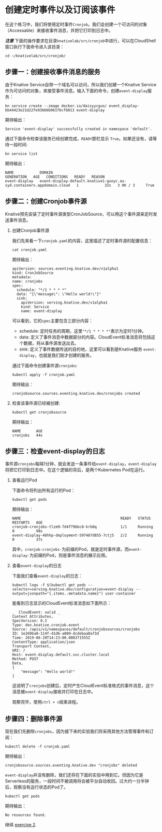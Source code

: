 # 创建定时事件以及订阅该事件

在这个练习中，我们将使用定时事件`Cronjob`。我们会创建一个可访问的对象（Accessable）来接收事件消息，并把它打印到日志中。

***注意*** 下面的操作要求在目录`knativelab/src/cronjob`中进行，可以在CloudShell窗口执行下面命令进入该目录：
```
cd ~/knativelab/src/cronjob/
```

## 步骤一：创建接收事件消息的服务

由于Knative Service自带一个域名可以访问，所以我们创建一个Knative Service作为可访问的对象，来接受事件消息。输入下面的命令，创建`event-display`服务：

```text
kn service create --image docker.io/daisyycguo/ event_display-bb44423e21d22fe93666b961f6cfb013 event-display 
```

期待输出：
```
Service 'event-display' successfully created in namespace 'default'.
```

通过下面命令检查该服务已经创建完成，`READY`那栏显示 `True`。如果还没有，请等待一段时间:

```text
kn service list
```

期待输出：
```
NAME            DOMAIN                                                                   GENERATION   AGE   CONDITIONS   READY   REASON
event-display   event-display-default.knative1-guoyc.au-syd.containers.appdomain.cloud   1            32s   3 OK / 3     True
```

## 步骤二：创建Cronjob事件源

Knative预先安装了定时事件源类型CronJobSource，可以用这个事件源来定时发送事件消息。

1. 创建Cronjob事件源

    我们先来看一下`cronjob.yaml`的内容，这里描述了定时事件源的配置信息：
    ```text
    cat cronjob.yaml
    ```

    期待输出：
    ```
    apiVersion: sources.eventing.knative.dev/v1alpha1
    kind: CronJobSource
    metadata:
    name: cronjobs
    spec:
      schedule: "*/1 * * * *"
      data: "{\"message\": \"Hello world!\"}"
      sink:
        apiVersion: serving.knative.dev/v1alpha1
        kind: Service
        name: event-display
    ```

    可以看到，它的`spec`主要包含三部分内容：
    - schedule: 定时任务的周期，这里`"*/1 * * * *"`表示为定时1分钟。
    - data: 定义了事件消息中数据部分的内容。CloudEvent标准消息将包括这个数据，将从事件源发送出去。
    - sink: 定义了事件数据传送的目的地，这里可以看到是Knative服务 `event-display`，也就是我们刚才创建的服务。

    通过下面命令创建事件源`cronjobs`:

    ```text
    kubectl apply -f cronjob.yaml
    ```

    期待输出：
    ```
    cronjobsource.sources.eventing.knative.dev/cronjobs created
    ```
    
2. 检查该事件源已经被创建:

    ```text
    kubectl get cronjobsource
    ```

    期待输出：
    ```
    NAME       AGE
    cronjobs   44s
    ```

## 步骤三：检查event-display的日志

事件源`cronjobs`每隔1分钟，就会发送一条事件给`event-display`，`event-display`将把它打印到日志中。在这个逻辑的背后，是两个Kubernetes Pod在运行。

1. 查看运行Pod

    下面命令将列出所有运行的Pod：
    ```
    kubectl get pods
    ```

    期待输出：
    ```
    NAME                                              READY   STATUS    RESTARTS   AGE
    cronjob-cronjobs-tlzm9-7d4f79bbc8-krb8q           1/1     Running   0          98s
    event-display-46hhp-deployment-597487d855-7ctj5   2/2     Running   0          37s
    ```

    其中，`cronjob-cronjobs-`为前缀的Pod，就是定时事件源，而`event-display-`为前缀的Pod，则是事件消息的展示应用。

2. 查看`event-display`的日志

    下面我们查看`event-display`的日志：
    ```
    kubectl logs -f $(kubectl get pods --selector=serving.knative.dev/configuration=event-display --output=jsonpath="{.items..metadata.name}") user-container
    ```

    能看到日志显示的CloudEvent标准消息如下面所示：
    ```
    _  CloudEvent: valid _
    Context Attributes,
    SpecVersion: 0.2
    Type: dev.knative.cronjob.event
    Source: /apis/v1/namespaces/default/cronjobsources/cronjobs
    ID: 1e269ba0-114f-41d6-a889-dcdebaa0a73d
    Time: 2019-06-20T14:23:00.000371555Z
    ContentType: application/json
    Transport Context,
    URI: /
    Host: event-display.default.svc.cluster.local
    Method: POST
    Data,
    {
        "message": "Hello world!"
    }
    ```
    这说明了`cronjobs`创建后，定时产生CloudEvent标准格式的事件消息，这个消息被`event-display`接收并打印在日志中。

    观察完毕，使用`ctrl + c`结束进程。

## 步骤四：删除事件源

现在我们先删除`cronjobs`，因为接下来的实验我们将采用其他方法管理事件和订阅：

```
kubectl delete -f cronjob.yaml
```

期待输出：
```
cronjobsource.sources.eventing.knative.dev "cronjobs" deleted
```

`event-display`并没有删除，我们还将在下面的实验中用到它。但因为它是Serverless的服务，一段时间不被调用将会被平台自动收回。过大约一分半钟后，观察没有运行状态的Pod了。

```
kubectl get pods
```

期待输出：
```
No resources found.
```

继续 [exercise 2](./exercise-2.md).